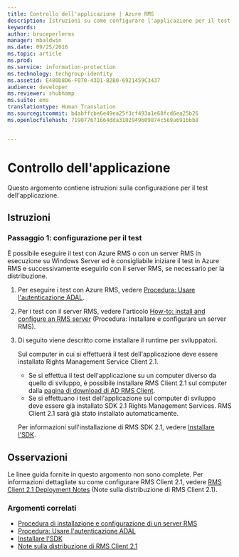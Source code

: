 ```yaml
---
title: Controllo dell'applicazione | Azure RMS
description: Istruzioni su come configurare l'applicazione per il test.
keywords: 
author: bruceperlerms
manager: mbaldwin
ms.date: 09/25/2016
ms.topic: article
ms.prod: 
ms.service: information-protection
ms.technology: techgroup-identity
ms.assetid: E480D8D6-F070-43D1-B2B0-6921459C3437
audience: developer
ms.reviewer: shubhamp
ms.suite: ems
translationtype: Human Translation
ms.sourcegitcommit: b4abffcbe6e49ea25f3cf493a1e68fcd6ea25b26
ms.openlocfilehash: 719077671664dda3102949609874c569a691bbb8


---
```


# Controllo dell'applicazione

Questo argomento contiene istruzioni sulla configurazione per il test dell'applicazione.

## Istruzioni

### Passaggio 1: configurazione per il test

È possibile eseguire il test con Azure RMS o con un server RMS in esecuzione su Windows Server ed è consigliabile iniziare il test in Azure RMS e successivamente eseguirlo con il server RMS, se necessario per la distribuzione.

1. Per eseguire i test con Azure RMS, vedere [Procedura: Usare l'autenticazione ADAL](how-to-use-adal-authentication.md).
2. Per i test con il server RMS, vedere l'articolo [How-to: install and configure an RMS server](how-to-install-and-configure-an-rms-server.md) (Procedura: Installare e configurare un server RMS).
3. Di seguito viene descritto come installare il runtime per sviluppatori.

   Sul computer in cui si effettuerà il test dell'applicazione deve essere installato Rights Management Service Client 2.1.
   - Se si effettua il test dell'applicazione su un computer diverso da quello di sviluppo, è possibile installare RMS Client 2.1 sul computer dalla [pagina di download di AD RMS Client](http://www.microsoft.com/en-us/download/details.aspx?id=38396).
   - Se si effettuano i test dell'applicazione sul computer di sviluppo deve essere già installato SDK 2.1 Rights Management Services. RMS Client 2.1 sarà già stato installato automaticamente.

    Per informazioni sull'installazione di RMS SDK 2.1, vedere [Installare l'SDK](install-the-rms-sdk.md).

## Osservazioni

Le linee guida fornite in questo argomento non sono complete. Per informazioni dettagliate su come configurare RMS Client 2.1, vedere [RMS Client 2.1 Deployment Notes](https://technet.microsoft.com/en-us/library/jj159267(WS.10).aspx) (Note sulla distribuzione di RMS Client 2.1).

### Argomenti correlati

* [Procedura di installazione e configurazione di un server RMS](how-to-install-and-configure-an-rms-server.md)
* [Procedura: Usare l'autenticazione ADAL](how-to-use-adal-authentication.md)
* [Installare l'SDK](install-the-rms-sdk.md)
* [Note sulla distribuzione di RMS Client 2.1](https://technet.microsoft.com/en-us/library/jj159267(WS.10).aspx)
 

 



<!--HONumber=Sep16_HO5-->


